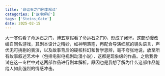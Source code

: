 ```yaml
---
title: '命运石之门剧本解读'
categories: ['故事解析']
tags: ['Steins;Gate']
date: 2025-02-15
---
```


大一寒假看了命运石之门，博五寒假看了命运石之门0，形成了闭环。这部动漫改编自同名游戏，其剧本设计之精妙，如神明落笔，再配合导演细腻的镜头语言，声优无可挑剔的表演，以及故事背后的硬核科幻和哲学思辨，毫不夸张地说，放至所有故事叙述艺术中（包括电影电视剧动漫小说），这都是现象级的作品。之后我尝试在这一专栏中对这两部作品进行剧本解析，原因也是我想了解为什么这部作品能给人如此强烈的情感冲击。